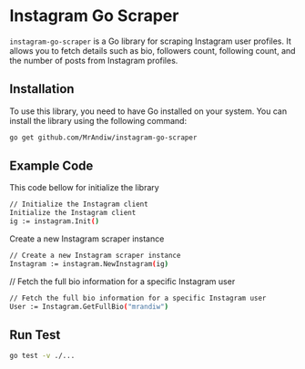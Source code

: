 # Instagram Go Scraper

`instagram-go-scraper` is a Go library for scraping Instagram user profiles. It allows you to fetch details such as bio, followers count, following count, and the number of posts from Instagram profiles.

## Installation

To use this library, you need to have Go installed on your system. You can install the library using the following command:

```bash
go get github.com/MrAndiw/instagram-go-scraper
```

## Example Code

This code bellow for initialize the library

```bash
// Initialize the Instagram client
Initialize the Instagram client
ig := instagram.Init()
```

Create a new Instagram scraper instance

```bash
// Create a new Instagram scraper instance
Instagram := instagram.NewInstagram(ig)
```

// Fetch the full bio information for a specific Instagram user

```bash
// Fetch the full bio information for a specific Instagram user
User := Instagram.GetFullBio("mrandiw")
```

## Run Test

```bash
go test -v ./...
```
